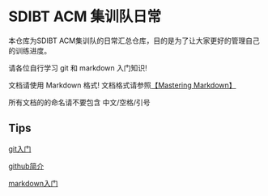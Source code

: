 # SDIBT ACM 集训队日常

本仓库为SDIBT ACM集训队的日常汇总仓库，目的是为了让大家更好的管理自己的训练进度。

请各位自行学习 git 和 markdown 入门知识!

文档请使用 Markdown 格式! 文档格式请参照[【Mastering Markdown】](https://guides.github.com/features/mastering-markdown/)

所有文档的的命名请不要包含 中文/空格/引号

## Tips  
[git入门](http://www.liaoxuefeng.com/wiki/0013739516305929606dd18361248578c67b8067c8c017b000)

[github简介](https://guides.github.com/activities/hello-world/)

[markdown入门](https://guides.github.com/features/mastering-markdown/)

